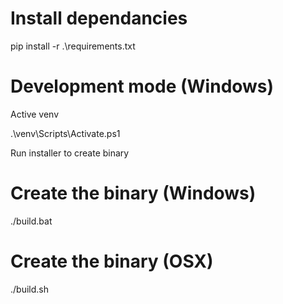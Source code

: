 # Install dependancies

pip install -r .\requirements.txt        


# Development mode (Windows)
Active venv

.\venv\Scripts\Activate.ps1

Run installer to create binary

# Create the binary (Windows)

./build.bat

# Create the binary (OSX)

./build.sh